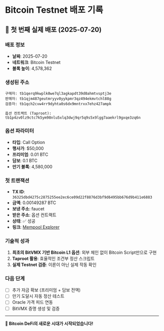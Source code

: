 # Bitcoin Testnet 배포 기록

## 🚀 첫 번째 실제 배포 (2025-07-20)

### 배포 정보
- **날짜**: 2025-07-20
- **네트워크**: Bitcoin Testnet
- **블록 높이**: 4,578,362

### 생성된 주소
```
구매자: tb1qerq9kwplk0we7ql3agkapdt39d0ahmtvsptj3e
판매자: tb1qjm487geutmryyv0yykpmr3qz494ekmvtchl88g
검증자: tb1qch2cvw4rr9dyhta0s6dx9mntrxx7ehz427ampk

옵션 컨트랙트 (Taproot):
tb1p4zv0lz9ctc7k5ym98nlu5xlq3dwj9qr5q9s5x9lgg7aaekrl9gxqe3zq6n
```

### 옵션 파라미터
- **타입**: Call Option
- **행사가**: $50,000
- **프리미엄**: 0.01 BTC
- **담보**: 0.1 BTC
- **만기 블록**: 4,580,000

### 첫 트랜잭션
- **TX ID**: `36325dbd4275c2875255ee2ec6ce09d22f8876d3bf9d6495bb676d9b411e6883`
- **금액**: 0.00149287 BTC
- **보낸 주소**: faucet
- **받은 주소**: 옵션 컨트랙트
- **상태**: ✅ 성공
- **링크**: [Mempool Explorer](https://mempool.space/testnet/tx/36325dbd4275c2875255ee2ec6ce09d22f8876d3bf9d6495bb676d9b411e6883)

### 기술적 성과
1. **최초의 BitVMX 기반 Bitcoin L1 옵션**: 외부 체인 없이 Bitcoin Script만으로 구현
2. **Taproot 활용**: 효율적인 조건부 정산 스크립트
3. **실제 Testnet 검증**: 이론이 아닌 실제 작동 확인

### 다음 단계
- [ ] 추가 자금 확보 (프리미엄 + 담보 전액)
- [ ] 만기 도달시 자동 정산 테스트
- [ ] Oracle 가격 피드 연동
- [ ] BitVMX 증명 생성 및 검증

---

**🎉 Bitcoin DeFi의 새로운 시대가 시작되었습니다!**